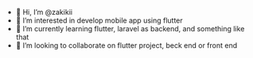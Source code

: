 - 👋 Hi, I’m @zakikii
- 👀 I’m interested in develop mobile app using flutter 
- 🌱 I’m currently learning flutter, laravel as backend, and something like that
- 💞️ I’m looking to collaborate on flutter project, beck end or front end

<!---
zakikii/zakikii is a ✨ special ✨ repository because its `README.md` (this file) appears on your GitHub profile.
You can click the Preview link to take a look at your changes.
--->
